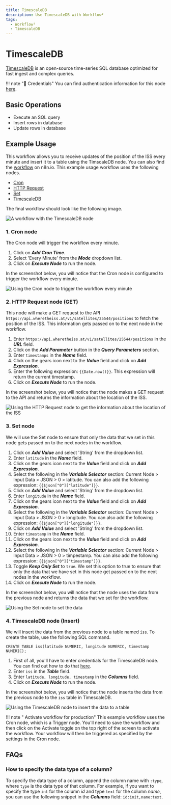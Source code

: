 ```yaml
---
title: TimescaleDB
description: Use TimescaleDB with Workflow²
tags:
  - Workflow²
  - TimescaleDB
---
```

# TimescaleDB

[TimescaleDB](https://www.timescale.com/) is an open-source time-series SQL database optimized for fast ingest and complex queries.

!!! note "🔑 Credentials"
    You can find authentication information for this node [here](/workflow/integrations/credentials/timescaleDb/).


## Basic Operations

* Execute an SQL query
* Insert rows in database
* Update rows in database

## Example Usage

This workflow allows you to receive updates of the position of the ISS every minute and insert it to a table using the TimscaleDB node. You can also find the [workflow](https://n8n.io/workflows/917) on n8n.io. This example usage workflow uses the following nodes.
- [Cron](/workflow/integrations/core-nodes/n8n-nodes-base.cron/)
- [HTTP Request](/workflow/integrations/core-nodes/n8n-nodes-base.httpRequest/)
- [Set](/workflow/integrations/core-nodes/n8n-nodes-base.set/)
- [TimescaleDB]()

The final workflow should look like the following image.

![A workflow with the TimescaleDB node](/_images/integrations/nodes/timescaledb/workflow.png)

### 1. Cron node

The Cron node will trigger the workflow every minute.

1. Click on ***Add Cron Time***.
2. Select 'Every Minute' from the ***Mode*** dropdown list.
3. Click on ***Execute Node*** to run the node.

In the screenshot below, you will notice that the Cron node is configured to trigger the workflow every minute.

![Using the Cron node to trigger the workflow every minute](/_images/integrations/nodes/timescaledb/cron_node.png)

### 2. HTTP Request node (GET)

This node will make a GET request to the API `https://api.wheretheiss.at/v1/satellites/25544/positions` to fetch the position of the ISS. This information gets passed on to the next node in the workflow.

1. Enter `https://api.wheretheiss.at/v1/satellites/25544/positions` in the ***URL*** field.
2. Click on the ***Add Parameter*** button in the ***Query Parameters*** section.
3. Enter `timestamps` in the ***Name*** field.
4. Click on the gears icon next to the ***Value*** field and click on ***Add Expression***.
5. Enter the following expression: `{{Date.now()}}`. This expression will return the current timestamp.
6. Click on ***Execute Node*** to run the node.

In the screenshot below, you will notice that the node makes a GET request to the API and returns the information about the location of the ISS.

![Using the HTTP Request node to get the information about the location of the ISS](/_images/integrations/nodes/timescaledb/httprequest_node.png)

### 3. Set node

We will use the Set node to ensure that only the data that we set in this node gets passed on to the next nodes in the workflow.

1. Click on ***Add Value*** and select 'String' from the dropdown list.
2. Enter `latitude` in the ***Name*** field.
3. Click on the gears icon next to the ***Value*** field and click on ***Add Expression***.
4. Select the following in the ***Variable Selector*** section: Current Node > Input Data > JSON > 0 > latitude. You can also add the following expression: `{{$json["0"]["latitude"]}}`.
5. Click on ***Add Value*** and select 'String' from the dropdown list.
6. Enter `longitude` in the ***Name*** field.
7. Click on the gears icon next to the ***Value*** field and click on ***Add Expression***.
8. Select the following in the ***Variable Selector*** section: Current Node > Input Data > JSON > 0 > longitude. You can also add the following expression: `{{$json["0"]["longitude"]}}`.
9. Click on ***Add Value*** and select 'String' from the dropdown list.
10. Enter `timestamp` in the ***Name*** field.
11. Click on the gears icon next to the ***Value*** field and click on ***Add Expression***.
12. Select the following in the ***Variable Selector*** section: Current Node > Input Data > JSON > 0 > timpestamp. You can also add the following expression: `{{$json["0"]["timestamp"]}}`.
13. Toggle ***Keep Only Set*** to `true`. We set this option to true to ensure that only the data that we have set in this node get passed on to the next nodes in the workflow.
14. Click on ***Execute Node*** to run the node.

In the screenshot below, you will notice that the node uses the data from the previous node and returns the data that we set for the workflow.

![Using the Set node to set the data](/_images/integrations/nodes/timescaledb/set_node.png)

### 4. TimescaleDB node (Insert)

We will insert the data from the previous node to a table named `iss`. To create the table, use the following SQL command.
```
CREATE TABLE iss(latitude NUMERIC, longitude NUMERIC, timestamp NUMERIC);
```

1. First of all, you'll have to enter credentials for the TimescaleDB node. You can find out how to do that [here](/workflow/integrations/credentials/timescaleDb/).
2. Enter `iss` in the ***Table*** field.
3. Enter `latitude, longitude, timestamp` in the ***Columns*** field.
4. Click on ***Execute Node*** to run the node.

In the screenshot below, you will notice that the node inserts the data from the previous node to the `iss` table in TimescaleDB.

![Using the TimescaleDB node to insert the data to a table](/_images/integrations/nodes/timescaledb/timescaledb_node.png)

!!! note " Activate workflow for production"
    This example workflow uses the Cron node, which is a Trigger node. You'll need to save the workflow and then click on the Activate toggle on the top right of the screen to activate the workflow. Your workflow will then be triggered as specified by the settings in the Cron node.


## FAQs

### How to specify the data type of a column?
To specify the data type of a column, append the column name with `:type`, where `type` is the data type of that column. For example, if you want to specify the type `int` for the column *id* and type `text` for the column *name*, you can use the following snippet in the ***Columns*** field: `id:init,name:text`.
